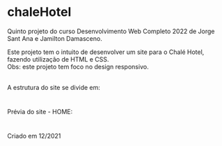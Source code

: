 # chaleHotel
Quinto projeto do curso Desenvolvimento Web Completo 2022 de Jorge Sant Ana e Jamilton Damasceno. <br>

Este projeto tem o intuito de desenvolver um site para o Chalé Hotel, fazendo utilização de HTML e CSS. <br> 
Obs: este projeto tem foco no design responsivo. <br><br>

A estrutura do site se divide em:
#

Prévia do site - HOME:

#

Criado em 12/2021


